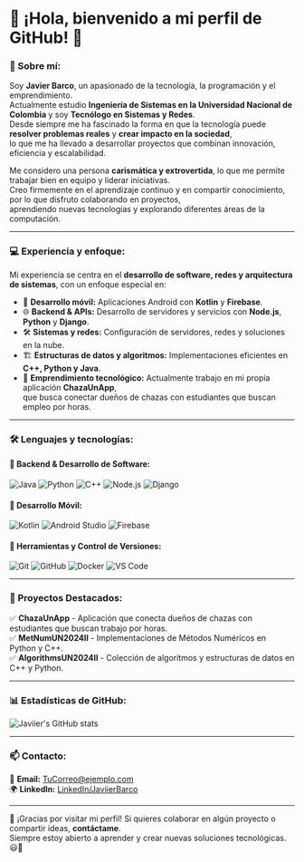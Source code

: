# 👋 ¡Hola, bienvenido a mi perfil de GitHub! 🚀

### 🌟 Sobre mí:
Soy **Javier Barco**, un apasionado de la tecnología, la programación y el emprendimiento.  
Actualmente estudio **Ingeniería de Sistemas en la Universidad Nacional de Colombia** y soy **Tecnólogo en Sistemas y Redes**.  
Desde siempre me ha fascinado la forma en que la tecnología puede **resolver problemas reales** y **crear impacto en la sociedad**,  
lo que me ha llevado a desarrollar proyectos que combinan innovación, eficiencia y escalabilidad.  

Me considero una persona **carismática y extrovertida**, lo que me permite trabajar bien en equipo y liderar iniciativas.  
Creo firmemente en el aprendizaje continuo y en compartir conocimiento, por lo que disfruto colaborando en proyectos,  
aprendiendo nuevas tecnologías y explorando diferentes áreas de la computación.

---

### 💻 Experiencia y enfoque:
Mi experiencia se centra en el **desarrollo de software, redes y arquitectura de sistemas**, con un enfoque especial en:
- 📱 **Desarrollo móvil:** Aplicaciones Android con **Kotlin** y **Firebase**.
- 🌐 **Backend & APIs:** Desarrollo de servidores y servicios con **Node.js**, **Python** y **Django**.
- 🛠 **Sistemas y redes:** Configuración de servidores, redes y soluciones en la nube.
- 🏗 **Estructuras de datos y algoritmos:** Implementaciones eficientes en **C++, Python y Java**.
- 🚀 **Emprendimiento tecnológico:** Actualmente trabajo en mi propia aplicación **ChazaUnApp**,  
  que busca conectar dueños de chazas con estudiantes que buscan empleo por horas.

---

### 🛠 Lenguajes y tecnologías:
#### 🔹 Backend & Desarrollo de Software:
![Java](https://img.shields.io/badge/Java-ED8B00?style=for-the-badge&logo=java&logoColor=white)
![Python](https://img.shields.io/badge/Python-3776AB?style=for-the-badge&logo=python&logoColor=white)
![C++](https://img.shields.io/badge/C++-00599C?style=for-the-badge&logo=c%2B%2B&logoColor=white)
![Node.js](https://img.shields.io/badge/Node.js-43853D?style=for-the-badge&logo=node.js&logoColor=white)
![Django](https://img.shields.io/badge/Django-092E20?style=for-the-badge&logo=django&logoColor=white)

#### 🔹 Desarrollo Móvil:
![Kotlin](https://img.shields.io/badge/Kotlin-0095D5?style=for-the-badge&logo=kotlin&logoColor=white)
![Android Studio](https://img.shields.io/badge/Android%20Studio-3DDC84?style=for-the-badge&logo=android-studio&logoColor=white)
![Firebase](https://img.shields.io/badge/Firebase-FFCA28?style=for-the-badge&logo=firebase&logoColor=black)

#### 🔹 Herramientas y Control de Versiones:
![Git](https://img.shields.io/badge/Git-F05032?style=for-the-badge&logo=git&logoColor=white)
![GitHub](https://img.shields.io/badge/GitHub-181717?style=for-the-badge&logo=github&logoColor=white)
![Docker](https://img.shields.io/badge/Docker-2496ED?style=for-the-badge&logo=docker&logoColor=white)
![VS Code](https://img.shields.io/badge/VSCode-007ACC?style=for-the-badge&logo=visual-studio-code&logoColor=white)

---

### 📌 Proyectos Destacados:
✅ **ChazaUnApp** - Aplicación que conecta dueños de chazas con estudiantes que buscan trabajo por horas.  
✅ **MetNumUN2024II** - Implementaciones de Métodos Numéricos en Python y C++.  
✅ **AlgorithmsUN2024II** - Colección de algoritmos y estructuras de datos en C++ y Python.  

---

### 📊 Estadísticas de GitHub:
![Javiier's GitHub stats](https://github-readme-stats.vercel.app/api?username=javiierbarco&show_icons=true&theme=dark)  

---

### 📫 Contacto:
📩 **Email:** [TuCorreo@ejemplo.com](mailto:TuCorreo@ejemplo.com)  
🌍 **LinkedIn:** [LinkedIn/JaviierBarco](https://www.linkedin.com/in/javiierbarco)  

---

🚀 ¡Gracias por visitar mi perfil! Si quieres colaborar en algún proyecto o compartir ideas, **contáctame**.  
Siempre estoy abierto a aprender y crear nuevas soluciones tecnológicas. 😃🎯  
